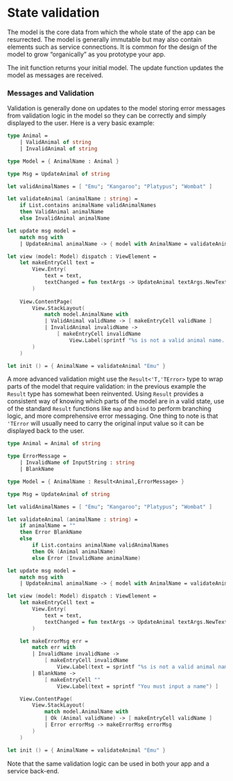 # State validation

The model is the core data from which the whole state of the app can be resurrected. The model is generally immutable but may also contain elements such as service connections. It is common for the design of the model to grow “organically” as you prototype your app.

The init function returns your initial model. The update function updates the model as messages are received.

### Messages and Validation&#x20;

Validation is generally done on updates to the model storing error messages from validation logic in the model so they can be correctly and simply displayed to the user. Here is a very basic example:

```fsharp
type Animal =
    | ValidAnimal of string
    | InvalidAnimal of string

type Model = { AnimalName : Animal }

type Msg = UpdateAnimal of string

let validAnimalNames = [ "Emu"; "Kangaroo"; "Platypus"; "Wombat" ]

let validateAnimal (animalName : string) =
    if List.contains animalName validAnimalNames
    then ValidAnimal animalName
    else InvalidAnimal animalName

let update msg model =
    match msg with
    | UpdateAnimal animalName -> { model with AnimalName = validateAnimal animalName }

let view (model: Model) dispatch : ViewElement =
    let makeEntryCell text =
        View.Entry(
            text = text,
            textChanged = fun textArgs -> UpdateAnimal textArgs.NewTextValue |> dispatch
        )
    
    View.ContentPage(
        View.StackLayout(
            match model.AnimalName with
            | ValidAnimal validName -> [ makeEntryCell validName ]
            | InvalidAnimal invalidName ->
                [ makeEntryCell invalidName
                    View.Label(sprintf "%s is not a valid animal name. Try %A" invalidName validAnimalNames) ]
        )
    )

let init () = { AnimalName = validateAnimal "Emu" }
```

A more advanced validation might use the `Result<'T,'TError>` type to wrap parts of the model that require validation: in the previous example the `Result` type has somewhat been reinvented. Using `Result` provides a consistent way of knowing which parts of the model are in a valid state, use of the standard `Result` functions like `map` and `bind` to perform branching logic, and more comprehensive error messaging. One thing to note is that `'TError` will usually need to carry the original input value so it can be displayed back to the user.

```fsharp
type Animal = Animal of string

type ErrorMessage =
    | InvalidName of InputString : string
    | BlankName

type Model = { AnimalName : Result<Animal,ErrorMessage> }

type Msg = UpdateAnimal of string

let validAnimalNames = [ "Emu"; "Kangaroo"; "Platypus"; "Wombat" ]

let validateAnimal (animalName : string) =
    if animalName = ""
    then Error BlankName
    else
        if List.contains animalName validAnimalNames
        then Ok (Animal animalName)
        else Error (InvalidName animalName)

let update msg model =
    match msg with
    | UpdateAnimal animalName -> { model with AnimalName = validateAnimal animalName }

let view (model: Model) dispatch : ViewElement =
    let makeEntryCell text =
        View.Entry(
            text = text,
            textChanged = fun textArgs -> UpdateAnimal textArgs.NewTextValue |> dispatch
        )

    let makeErrorMsg err =
        match err with
        | InvalidName invalidName ->
            [ makeEntryCell invalidName
                View.Label(text = sprintf "%s is not a valid animal name. Try %A" invalidName validAnimalNames) ]
        | BlankName ->
            [ makeEntryCell ""
                View.Label(text = sprintf "You must input a name") ]

    View.ContentPage(
        View.StackLayout(
            match model.AnimalName with
            | Ok (Animal validName) -> [ makeEntryCell validName ]
            | Error errorMsg -> makeErrorMsg errorMsg
        )
    )

let init () = { AnimalName = validateAnimal "Emu" }
```

Note that the same validation logic can be used in both your app and a service back-end.
